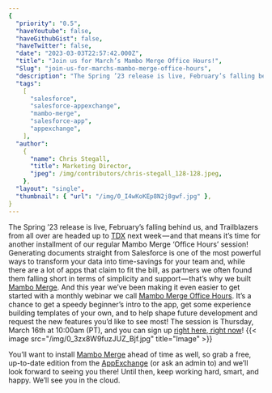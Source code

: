 ```yaml
---
{
  "priority": "0.5",
  "haveYoutube": false,
  "haveGithubGist": false,
  "haveTwitter": false,
  "date": "2023-03-03T22:57:42.000Z",
  "title": "Join us for March’s Mambo Merge Office Hours!",
  "Slug": "join-us-for-marchs-mambo-merge-office-hours",
  "description": "The Spring ’23 release is live, February’s falling behind us, and Trailblazers from all over are headed up to TDX next week — and that means it’s time for another installment of our regular Mambo Merge ‘Office Hours’ session!.",
  "tags":
    [
      "salesforce",
      "salesforce-appexchange",
      "mambo-merge",
      "salesforce-app",
      "appexchange",
    ],
  "author":
    {
      "name": Chris Stegall,
      "title": Marketing Director,
      "jpeg": /img/contributors/chris-stegall_128-128.jpeg,
    },
  "layout": "single",
  "thumbnail": { "url": "/img/0_I4wKoKEp8N2j8gwf.jpg" },
}
---
```


The Spring ’23 release is live, February’s falling behind us, and Trailblazers from all over are headed up to [TDX](https://medium.com/creme-de-la-crm/trailblazerdx-is-two-weeks-out-d7fbc26a6dee) next week — and that means it’s time for another installment of our regular Mambo Merge ‘Office Hours’ session!
Generating documents straight from Salesforce is one of the most powerful ways to transform your data into time-savings for your team and, while there are a lot of apps that claim to fit the bill, as partners we often found them falling short in terms of simplicity and support — that’s why we built [Mambo Merge](https://appexchange.salesforce.com/appxListingDetail?listingId=a0N3u00000MBinOEAT). And this year we’ve been making it even easier to get started with a monthly webinar we call [Mambo Merge Office Hours](https://cloud.news.mambomerge.app/officehours).
It’s a chance to get a speedy beginner’s intro to the app, get some experience building templates of your own, and to help shape future development and request the new features you’d like to see most!
The session is Thursday, March 16th at 10:00am (PT), and you can sign up [right here, right now](https://cloud.news.mambomerge.app/officehours)!
{{< image src="/img/0_3zx8W9fuzJUZ_Bjf.jpg" title="Image" >}}

You’ll want to install [Mambo Merge](https://appexchange.salesforce.com/appxListingDetail?listingId=a0N3u00000MBinOEAT) ahead of time as well, so grab a free, up-to-date edition from the [AppExchange](https://appexchange.salesforce.com/appxListingDetail?listingId=a0N3u00000MBinOEAT) (or ask an admin to) and we’ll look forward to seeing you there!
Until then, keep working hard, smart, and happy. We’ll see you in the cloud.
